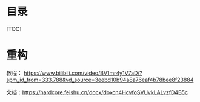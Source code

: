 # 目录

[TOC]



# 重构

教程：  https://www.bilibili.com/video/BV1mr4y1V7aD/?spm_id_from=333.788&vd_source=3eebd10b94a8a76eaf4b78bee8f23884

文档：https://hardcore.feishu.cn/docx/doxcn4HcvfoSVUvkLALvzfD4B5c

